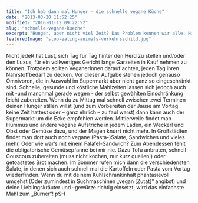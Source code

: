 ```yaml
---
title: "Ich hab dann mal Hunger – die schnelle vegane Küche"
date: "2013-03-20 11:52:25"
modified: "2016-01-12 09:22:52"
slug: "schnelle-vegane-kueche"
excerpt: "Hunger, aber nicht viel Zeit? Das Problem kennen wir alle. Hier ein paar Lösungsvorschläge für schnelle vegane Gerichte und Snacks."
featuredImage: "stop-eating-animals-verkehrsschild.jpg"
---
```


Nicht jedeR hat Lust, sich Tag für Tag hinter den Herd zu stellen und/oder den Luxus, für ein vollwertiges Gericht lange Garzeiten in Kauf nehmen zu können. Trotzdem sollten VeganerInnen darauf achten, jeden Tag ihren Nährstoffbedarf zu decken. Vor dieser Aufgabe stehen jedoch genauso Omnivoren, die in Auswahl im Supermarkt aber nicht ganz so eingeschränkt sind. Schnelle, gesunde und köstliche Mahlzeiten lassen sich jedoch auch mit -und manchmal gerade wegen - der selbst gewählten Einschränkung leicht zubereiten. Wenn du zu Mittag mal schnell zwischen zwei Terminen deinen Hunger stillen willst (und zum Vorbereiten der Jause am Vortag keine Zeit hattest oder – ganz ehrlich – zu faul warst) dann kann auch der Supermarkt um die Ecke empfohlen werden. Mittlerweile findet man Hummus und andere vegane Aufstriche in jedem Laden, ein Weckerl und Obst oder Gemüse dazu, und der Magen knurrt nicht mehr. In Großstädten findet man dort auch noch vegane (Pasta-)Salate, Sandwiches und vieles mehr. Oder wie wär’s mit einem Falafel-Sandwich? Zum Abendessen fehlt die obligatorische Gemüsepfanne bei mir nie. Dazu Tofu anbraten, schnell Couscous zubereiten (muss nicht kochen, nur kurz quellen!) oder getoastetes Brot machen. Im Sommer rufen mich dann die verschiedensten Salate, in denen sich auch schnell mal die Kartoffeln oder Pasta vom Vortag wiederfinden. Wenn du mit deinem Kühlschrankinhalt phantasievoll umgehst (Oder zumindest in Suchmaschinen „vegan \[Zutat\]“ angibst) und deine Lieblingskräuter und –gewürze richtig einsetzt, wird das einfachste Mahl zum „Burner“! pSH
